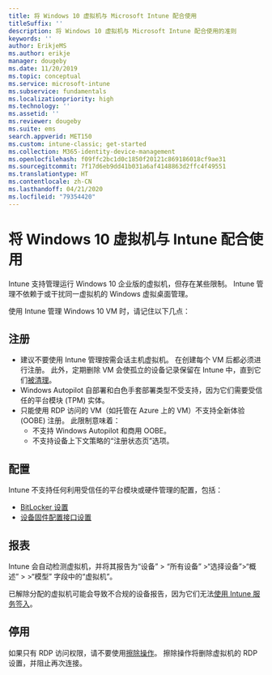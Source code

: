 ```yaml
---
title: 将 Windows 10 虚拟机与 Microsoft Intune 配合使用
titleSuffix: ''
description: 将 Windows 10 虚拟机与 Microsoft Intune 配合使用的准则
keywords: ''
author: ErikjeMS
ms.author: erikje
manager: dougeby
ms.date: 11/20/2019
ms.topic: conceptual
ms.service: microsoft-intune
ms.subservice: fundamentals
ms.localizationpriority: high
ms.technology: ''
ms.assetid: ''
ms.reviewer: dougeby
ms.suite: ems
search.appverid: MET150
ms.custom: intune-classic; get-started
ms.collection: M365-identity-device-management
ms.openlocfilehash: f09ffc2bc1d0c1850f20121c869186018cf9ae31
ms.sourcegitcommit: 7f17d6eb9dd41b031a6af4148863d2ffc4f49551
ms.translationtype: HT
ms.contentlocale: zh-CN
ms.lasthandoff: 04/21/2020
ms.locfileid: "79354420"
---
```

# <a name="using-windows-10-virtual-machines-with-intune"></a>将 Windows 10 虚拟机与 Intune 配合使用

Intune 支持管理运行 Windows 10 企业版的虚拟机，但存在某些限制。 Intune 管理不依赖于或干扰同一虚拟机的 Windows 虚拟桌面管理。

使用 Intune 管理 Windows 10 VM 时，请记住以下几点：

## <a name="enrollment"></a>注册
- 建议不要使用 Intune 管理按需会话主机虚拟机。 在创建每个 VM 后都必须进行注册。 此外，定期删除 VM 会使孤立的设备记录保留在 Intune 中，直到它们[被清理](../remote-actions/devices-wipe.md#automatically-delete-devices-with-cleanup-rules)。 
- Windows Autopilot 自部署和白色手套部署类型不受支持，因为它们需要受信任的平台模块 (TPM) 实体。 
- 只能使用 RDP 访问的 VM（如托管在 Azure 上的 VM）不支持全新体验 (OOBE) 注册。 此限制意味着：
    - 不支持 Windows Autopilot 和商用 OOBE。
    - 不支持设备上下文策略的“注册状态页”选项。

## <a name="configuration"></a>配置
Intune 不支持任何利用受信任的平台模块或硬件管理的配置，包括：
- [BitLocker 设置](../configuration/device-profiles.md#endpoint-protection)
- [设备固件配置接口设置](../configuration/device-profiles.md#device-firmware-configuration-interface)

## <a name="reporting"></a>报表
Intune 会自动检测虚拟机，并将其报告为“设备”   > “所有设备”  >“选择设备”>“概述”   > >“模型”  字段中的“虚拟机”。 

已解除分配的虚拟机可能会导致不合规的设备报告，因为它们无法[使用 Intune 服务签入](../configuration/device-profile-troubleshoot.md#how-long-does-it-take-for-devices-to-get-a-policy-profile-or-app-after-they-are-assigned)。

## <a name="retirement"></a>停用
如果只有 RDP 访问权限，请不要使用[擦除操作](../remote-actions/devices-wipe.md#wipe)。 擦除操作将删除虚拟机的 RDP 设置，并阻止再次连接。


